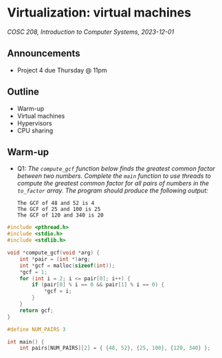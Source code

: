 # Virtualization: virtual machines
_COSC 208, Introduction to Computer Systems, 2023-12-01_

## Announcements
* Project 4 due Thursday @ 11pm

## Outline
* Warm-up
* Virtual machines
* Hypervisors
* CPU sharing

## Warm-up

* Q1: _The `compute_gcf` function below finds the greatest common factor between two numbers. Complete the `main` function to use threads to compute the greatest common factor for all pairs of numbers in the `to_factor` array. The program should produce the following output:_
    ```
    The GCF of 48 and 52 is 4
    The GCF of 25 and 100 is 25
    The GCF of 120 and 340 is 20
    ```


```c
#include <pthread.h>
#include <stdio.h>
#include <stdlib.h>

void *compute_gcf(void *arg) {
    int *pair = (int *)arg;
    int *gcf = malloc(sizeof(int));
    *gcf = 1;
    for (int i = 2; i <= pair[0]; i++) {
        if (pair[0] % i == 0 && pair[1] % i == 0) {
            *gcf = i;
        }
    }
    return gcf;
}

#define NUM_PAIRS 3

int main() {
    int pairs[NUM_PAIRS][2] = { {48, 52}, {25, 100}, {120, 340} };
```
